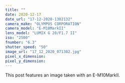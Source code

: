 ```yaml
---
title: ""
date: 2020-12-17
date_url: "17-12-2020-1302132"
camera_make: "OLYMPUS CORPORATION"
camera_model: "E-M10MarkII"
lens_model: "LUMIX G 20/F1.7 II"
iso: "2500"
fnumber: "6.3"
shutter_speed: "50"
image_url: "17_12_2020_071302.jpg"
pixel_x_dimension: 
pixel_y_dimension: 
---
```


This post features an image taken with an E-M10MarkII.